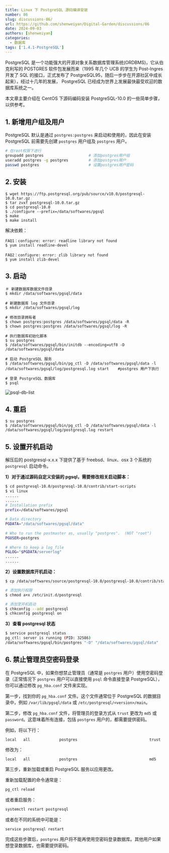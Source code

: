 ```yaml
---
title: Linux 下 PostgreSQL 源码编译安装
number: 86
slug: discussions-86/
url: https://github.com/shenweiyan/Digital-Garden/discussions/86
date: 2024-09-03
authors: [shenweiyan]
categories: 
  - 数据库
tags: ['1.4.1-PostgreSQL']
---
```


PostgreSQL 是一个功能强大的开源对象关系数据库管理系统(ORDBMS)，它从伯克利写的 POSTGRES 软件包发展而来（1995 年几个 UCB 的学生为 Post-Ingres 开发了 SQL 的接口，正式发布了 PostgreSQL95，随后一步步在开源社区中成长起来），经过十几年的发展， PostgreSQL 已经成为世界上发展最快最受欢迎的数据库系统之一。

本文章主要介绍在 CentOS 下源码编码安装 PostgreSQL-10.0 的一些简单步骤，以供参考。

<!-- more -->

## 1. 新增用户组及用户

PostgreSQL 默认是通过 `postgres:postgres` 来启动和使用的，因此在安装 PostgreSQL 前需要先创建 `postgres` 用户组及 `postgres` 用户。

```bash
# 在root权限下进行
groupadd postgres                    # 添加postgres用户组
useradd postgres -g postgres         # 添加postgres用户
passwd postgres                      # 设置postgres用户密码
```

## 2. 安装

```
$ wget https://ftp.postgresql.org/pub/source/v10.0/postgresql-10.0.tar.gz
$ tar zvxf postgresql-10.0.tar.gz
$ cd postgresql-10.0
$ ./configure --prefix=/data/softwares/pgsql
$ make
$ make install
```

解决依赖：

```
FAQ1：configure: error: readline library not found
$ yum install readline-devel

FAQ2：configure: error: zlib library not found
$ yum install zlib-devel
```

## 3. 启动

```
＃ 新建数据库数据文件目录
$ mkdir /data/softwares/pgsql/data
 
# 新建数据库 log 文件目录
$ mkdir /data/softwares/pgsql/log
 
# 修改目录拥有者
$ chown postgres:postgres /data/softwares/pgsql/data -R
$ chown postgres:postgres /data/softwares/pgsql/log -R
 
# 执行数据库初始化脚本
$ su postgres
$ /data/softwares/pgsql/bin/initdb --encoding=utf8 -D /data/softwares/pgsql/data
 
# 启动 PostgreSQL 服务
$ /data/softwares/pgsql/bin/pg_ctl -D /data/softwares/pgsql/data -l /data/softwares/pgsql/log/postgresql.log start    #postgres 用户下执行
 
# 登录 PostgreSQL 数据库
$ psql
```

![psql-db-list](https://kg.weiyan.cc/2024/09/psql-db-list.webp)

## 4. 重启

```
$ su postgres
$ /data/softwares/pgsql/bin/pg_ctl -D /data/softwares/pgsql/data -l /data/softwares/pgsql/log/postgresql.log restart
```

## 5. 设置开机启动

解压后的 postgresql-x.x.x 下提供了基于 freebsd、linux、osx 3 个系统的 `postgresql` 启动命令。

**1）对于通过源码自定义安装的 pgsql，需要修改相关启动脚本：**

```bash
$ cd postgresql-10.0/postgresql-10.0/contrib/start-scripts
$ vi linux
......
......
# Installation prefix
prefix=/data/softwares/pgsql
  
# Data directory
PGDATA="/data/softwares/pgsql/data"
  
# Who to run the postmaster as, usually "postgres".  (NOT "root")
PGUSER=postgres
  
# Where to keep a log file
PGLOG="$PGDATA/serverlog"
......
......
```

**2）设置数据库开机启动：**

```bash
$ cp /data/softwares/source/postgresql-10.0/postgresql-10.0/contrib/start-scripts/linux /etc/init.d/postgresql

# 添加执行权限
$ chmod a+x /etc/init.d/postgresql

# 添加至开机启动
$ chkconfig --add postgresql
$ chkconfig postgresql on
```

**3）查看 postgresql 状态**

```bash
$ service postgresql status
pg_ctl: server is running (PID: 32586)
/data/softwares/pgsql/bin/postgres "-D" "/data/softwares/pgsql/data"
```

## 6. 禁止管理员空密码登录

在 PostgreSQL 中，如果你想禁止管理员（通常是 `postgres` 用户）使用空密码登录（正常情况下 `postgres` 用户可以直接使用 `psql` 命令直接登录 PostgreSQL），你可以通过修改 `pg_hba.conf` 文件来实现。

第一步，找到你的 `pg_hba.conf` 文件。这个文件通常位于 PostgreSQL 的数据目录中，例如 `/var/lib/pgsql/data` 或 `/etc/postgresql/<version>/main`。

第二步，修改 `pg_hba.conf` 文件，将管理员的登录方式从 `trust` 更改为 `md5` 或 `password`。这意味着所有连接，包括 `postgres` 用户的，都需要提供密码。

例如，将以下行：
```
local   all             postgres                                trust
```

修改为：
```
local   all             postgres                                md5
```

第三步，重新加载或重启 PostgreSQL 服务以应用更改。

重新加载配置的命令通常是：
```bash
pg_ctl reload
```

或者重启服务：
```bash
systemctl restart postgresql
```

或者在不同的系统中可能是：
```bash
service postgresql restart
```

完成这些步骤后，`postgres` 用户将不能再使用空密码登录数据库。其他用户如果想登录数据库，也需要提供密码。


<script src="https://giscus.app/client.js"
	data-repo="shenweiyan/Digital-Garden"
	data-repo-id="R_kgDOKgxWlg"
	data-mapping="number"
	data-term="86"
	data-reactions-enabled="1"
	data-emit-metadata="0"
	data-input-position="bottom"
	data-theme="light"
	data-lang="zh-CN"
	crossorigin="anonymous"
	async>
</script>
